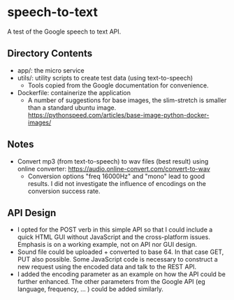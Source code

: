 # speech-to-text
A test of the Google speech to text API.

## Directory Contents

- app/: the micro service
- utils/: utility scripts to create test data (using text-to-speech)
  - Tools copied from the Google documentation for convenience.
- Dockerfile: containerize the application
  - A number of suggestions for base images, the slim-stretch is smaller than a standard ubuntu image. https://pythonspeed.com/articles/base-image-python-docker-images/

## Notes

- Convert mp3 (from text-to-speech) to wav files (best result) using online converter: https://audio.online-convert.com/convert-to-wav
  - Conversion options "freq 16000Hz" and "mono"  lead to good results. I did not investigate the influence of encodings on the conversion success rate. 



## API Design

- I opted for the POST verb in this simple API so that I could include a quick HTML GUI without  JavaScript and the cross-platform issues. Emphasis is on a working example, not on API nor GUI design.
- Sound file could be uploaded + converted to base 64. In that case GET, PUT also possible.  Some JavaScript code is necessary to construct a new request using the encoded data and talk to the REST API.
- I added the encoding parameter as an example on how the API could be further enhanced. The other parameters from the Google API  (eg language, frequency, ... ) could be added similarly.